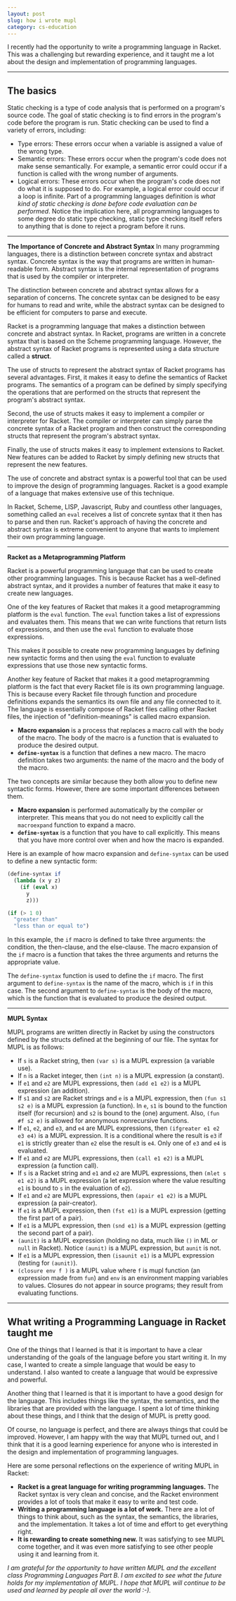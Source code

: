 ```yaml
---
layout: post
slug: how i wrote mupl
category: cs-education
---
```


I recently had the opportunity to write a programming language in Racket. This was a challenging but rewarding experience, and it taught me a lot about the design and implementation of programming languages.

---
## The basics
Static checking is a type of code analysis that is performed on a program's source code. The goal of static checking is to find errors in the program's code before the program is run. Static checking can be used to find a variety of errors, including:
- Type errors: These errors occur when a variable is assigned a value of the wrong type.
- Semantic errors: These errors occur when the program's code does not make sense semantically. For example, a semantic error could occur if a function is called with the wrong number of arguments.
- Logical errors: These errors occur when the program's code does not do what it is supposed to do. For example, a logical error could occur if a loop is infinite.
Part of a programming languages definition is *what kind of static checking is done before code evaluation can be performed*. Notice the implication here, all programming languages to some degree do static type checking, static type checking itself refers to anything that is done to reject a program before it runs.

---
**The Importance of Concrete and Abstract Syntax**
In many programming languages, there is a distinction between concrete syntax and abstract syntax. Concrete syntax is the way that programs are written in human-readable form. Abstract syntax is the internal representation of programs that is used by the compiler or interpreter.

The distinction between concrete and abstract syntax allows for a separation of concerns. The concrete syntax can be designed to be easy for humans to read and write, while the abstract syntax can be designed to be efficient for computers to parse and execute.

Racket is a programming language that makes a distinction between concrete and abstract syntax. In Racket, programs are written in a concrete syntax that is based on the Scheme programming language. However, the abstract syntax of Racket programs is represented using a data structure called a **struct**.

The use of structs to represent the abstract syntax of Racket programs has several advantages. First, it makes it easy to define the semantics of Racket programs. The semantics of a program can be defined by simply specifying the operations that are performed on the structs that represent the program's abstract syntax.

Second, the use of structs makes it easy to implement a compiler or interpreter for Racket. The compiler or interpreter can simply parse the concrete syntax of a Racket program and then construct the corresponding structs that represent the program's abstract syntax.

Finally, the use of structs makes it easy to implement extensions to Racket. New features can be added to Racket by simply defining new structs that represent the new features.

The use of concrete and abstract syntax is a powerful tool that can be used to improve the design of programming languages. Racket is a good example of a language that makes extensive use of this technique.

In Racket, Scheme, LISP, Javascript, Ruby and countless other languages, something called an `eval` receives a list of concrete syntax that it then has to parse and then run. Racket's approach of having the concrete and abstract syntax is extreme convenient to anyone that wants to implement their own programming language.

---
**Racket as a Metaprogramming Platform**

Racket is a powerful programming language that can be used to create other programming languages. This is because Racket has a well-defined abstract syntax, and it provides a number of features that make it easy to create new languages.

One of the key features of Racket that makes it a good metaprogramming platform is the `eval` function. The `eval` function takes a list of expressions and evaluates them. This means that we can write functions that return lists of expressions, and then use the `eval` function to evaluate those expressions.

This makes it possible to create new programming languages by defining new syntactic forms and then using the `eval` function to evaluate expressions that use those new syntactic forms.

Another key feature of Racket that makes it a good metaprogramming platform is the fact that every Racket file is its own programming language. This is because every Racket file through function and procedure definitions expands the semantics its own file and any file connected to it. The language is essentially compose of Racket files calling other Racket files, the injection of "definition-meanings" is called macro expansion.

- **Macro expansion** is a process that replaces a macro call with the body of the macro. The body of the macro is a function that is evaluated to produce the desired output.
- **`define-syntax`** is a function that defines a new macro. The macro definition takes two arguments: the name of the macro and the body of the macro.

The two concepts are similar because they both allow you to define new syntactic forms. However, there are some important differences between them.

- **Macro expansion** is performed automatically by the compiler or interpreter. This means that you do not need to explicitly call the `macroexpand` function to expand a macro.
- **`define-syntax`** is a function that you have to call explicitly. This means that you have more control over when and how the macro is expanded.

Here is an example of how macro expansion and `define-syntax` can be used to define a new syntactic form:

```scheme
(define-syntax if
  (lambda (x y z)
    (if (eval x)
      y
      z)))

(if (> 1 0)
  "greater than"
  "less than or equal to")
```

In this example, the `if` macro is defined to take three arguments: the condition, the then-clause, and the else-clause. The macro expansion of the `if` macro is a function that takes the three arguments and returns the appropriate value.

The `define-syntax` function is used to define the `if` macro. The first argument to `define-syntax` is the name of the macro, which is `if` in this case. The second argument to `define-syntax` is the body of the macro, which is the function that is evaluated to produce the desired output.

---
**MUPL Syntax**

MUPL programs are written directly in Racket by using the constructors defined by the structs defined at the beginning of our file. The syntax for MUPL is as follows:
- If `s` is a Racket string, then `(var s)` is a MUPL expression (a variable use).
- If `n` is a Racket integer, then `(int n)` is a MUPL expression (a constant).
- If `e1` and `e2` are MUPL expressions, then `(add e1 e2)` is a MUPL expression (an addition).
- If `s1` and `s2` are Racket strings and `e` is a MUPL expression, then `(fun s1 s2 e)` is a MUPL expression (a function). In `e`, `s1` is bound to the function itself (for recursion) and `s2` is bound to the (one) argument. Also, `(fun #f s2 e)` is allowed for anonymous nonrecursive functions.
- If `e1`, `e2`, and `e3`, and `e4` are MUPL expressions, then `(ifgreater e1 e2 e3 e4)` is a MUPL expression. It is a conditional where the result is `e3` if `e1` is strictly greater than `e2` else the result is `e4`. Only one of `e3` and `e4` is evaluated.
- If `e1` and `e2` are MUPL expressions, then `(call e1 e2)` is a MUPL expression (a function call).
- If `s` is a Racket string and `e1` and `e2` are MUPL expressions, then `(mlet s e1 e2)` is a MUPL expression (a let expression where the value resulting `e1` is bound to `s` in the evaluation of `e2`).
- If `e1` and `e2` are MUPL expressions, then `(apair e1 e2)` is a MUPL expression (a pair-creator).
- If `e1` is a MUPL expression, then `(fst e1)` is a MUPL expression (getting the first part of a pair).
- If `e1` is a MUPL expression, then `(snd e1)` is a MUPL expression (getting the second part of a pair).
- `(aunit)` is a MUPL expression (holding no data, much like `()` in ML or `null` in Racket). Notice `(aunit)` is a MUPL expression, but `aunit` is not.
- If `e1` is a MUPL expression, then `(isaunit e1)` is a MUPL expression (testing for `(aunit)`).
- `(closure env f )` is a MUPL value where `f` is mupl function (an expression made from `fun`) and `env` is an environment mapping variables to values. Closures do not appear in source programs; they result from evaluating functions.

---
## What writing a Programming Language in Racket taught me

One of the things that I learned is that it is important to have a clear understanding of the goals of the language before you start writing it. In my case, I wanted to create a simple language that would be easy to understand. I also wanted to create a language that would be expressive and powerful.

Another thing that I learned is that it is important to have a good design for the language. This includes things like the syntax, the semantics, and the libraries that are provided with the language. I spent a lot of time thinking about these things, and I think that the design of MUPL is pretty good.

Of course, no language is perfect, and there are always things that could be improved. However, I am happy with the way that MUPL turned out, and I think that it is a good learning experience for anyone who is interested in the design and implementation of programming languages.

Here are some personal reflections on the experience of writing MUPL in Racket:

- **Racket is a great language for writing programming languages.** The Racket syntax is very clean and concise, and the Racket environment provides a lot of tools that make it easy to write and test code.
- **Writing a programming language is a lot of work.** There are a lot of things to think about, such as the syntax, the semantics, the libraries, and the implementation. It takes a lot of time and effort to get everything right.
- **It is rewarding to create something new.** It was satisfying to see MUPL come together, and it was even more satisfying to see other people using it and learning from it.

*I am grateful for the opportunity to have written MUPL and the excellent class Programming Languages Part B. I am excited to see what the future holds for my implementation of MUPL. I hope that MUPL will continue to be used and learned by people all over the world :-).*